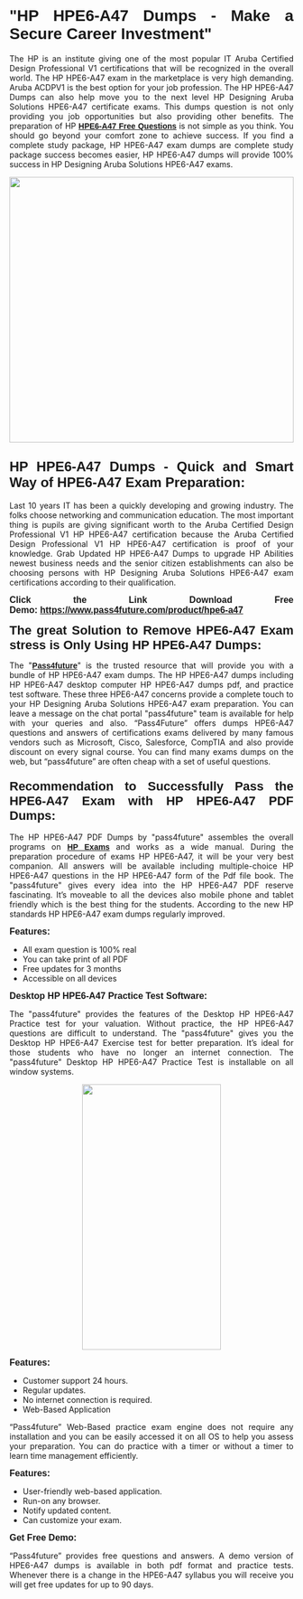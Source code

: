 
<h1 style="text-align: justify;"><span style="font-family:Tahoma,Geneva,sans-serif;"><strong>"HP HPE6-A47 Dumps - Make a Secure Career Investment"</strong></span></h1>

<p style="text-align: justify;">The HP is an institute giving one of the most popular IT Aruba Certified Design Professional V1 certifications that will be recognized in the overall world. The HP HPE6-A47 exam in the marketplace is very high demanding. Aruba ACDPV1 is the best option for your job profession. The HP HPE6-A47 Dumps can also help move you to the next level HP Designing Aruba Solutions HPE6-A47 certificate exams. This dumps question is not only providing you job opportunities but also providing other benefits. The preparation of HP <span style="font-family:Tahoma,Geneva,sans-serif;"><strong><a href="https://www.pass4future.com/questions/hp/hpe6-a47">HPE6-A47 Free Questions</a></strong></span> is not simple as you think. You should go beyond your comfort zone to achieve success. If you find a complete study package, HP HPE6-A47 exam dumps are complete study package success becomes easier, HP HPE6-A47 dumps will provide 100% success in HP Designing Aruba Solutions HPE6-A47 exams.</p>

<p style="text-align: justify;"><a href="https://www.pass4future.com/product/hpe6-a47"><img alt="" src="https://lh3.googleusercontent.com/pw/AM-JKLVhEO4I138wJzOepD3laGU-R1M7eT-OTYdow6pCESip26lSeaxxzS9BVWUKuzj1e3L_MoxCfVgBEvV8ODwl1LGzlZbt6HJm3NXXplPwnYiBfuYM_eQCcVVRMaAwHdsl3AhHOZS-up7mzwmd4i4EpEGq=w1112-h625-no?authuser=0" style="width: 100%; height: 470px;" /></a></p>

<h2 style="text-align: justify;"><span style="font-size:24px;"><strong><span style="font-family:Tahoma,Geneva,sans-serif;">HP HPE6-A47 Dumps - Quick and Smart Way of HPE6-A47 Exam Preparation:</span></strong></span></h2>

<p style="text-align: justify;">Last 10 years IT has been a quickly developing and growing industry. The folks choose networking and communication education. The most important thing is pupils are giving significant worth to the Aruba Certified Design Professional V1 HP HPE6-A47 certification because the Aruba Certified Design Professional V1 HP HPE6-A47 certification is proof of your knowledge. Grab Updated HP HPE6-A47 Dumps to upgrade HP Abilities newest business needs and the senior citizen establishments can also be choosing persons with HP Designing Aruba Solutions HPE6-A47 exam certifications according to their qualification.</p>

<p style="text-align: justify;"><strong><span style="font-family:Lucida Sans Unicode,Lucida Grande,sans-serif;"><span style="font-size:16px;">Click the Link Download Free Demo: <a href="https://www.pass4future.com/product/hpe6-a47">https://www.pass4future.com/product/hpe6-a47</a></span></span></strong></p>

<p style="text-align: justify;"><strong><span style="font-size:22px;"><span style="font-family:Tahoma,Geneva,sans-serif;">The great Solution to Remove HPE6-A47 Exam stress is Only Using HP HPE6-A47 Dumps:</span></span></strong></p>

<p style="text-align: justify;">The "<span style="font-family:Lucida Sans Unicode,Lucida Grande,sans-serif;"><a href="https://www.pass4future.com/"><strong>Pass4future</strong></a></span>" is the trusted resource that will provide you with a bundle of HP HPE6-A47 exam dumps. The HP HPE6-A47 dumps including HP HPE6-A47 desktop computer HP HPE6-A47 dumps pdf, and practice test software. These three HPE6-A47 concerns provide a complete touch to your HP Designing Aruba Solutions HPE6-A47 exam preparation. You can leave a message on the chat portal "pass4future" team is available for help with your queries and also. “Pass4Future” offers dumps HPE6-A47 questions and answers of certifications exams delivered by many famous vendors such as Microsoft, Cisco, Salesforce, CompTIA and also provide discount on every signal course. You can find many exams dumps on the web, but “pass4future” are often cheap with a set of useful questions.</p>

<h3 style="text-align: justify;"><span style="font-size:22px;"><strong><span style="font-family:Tahoma,Geneva,sans-serif;">Recommendation to Successfully Pass the HPE6-A47 Exam with HP HPE6-A47 PDF Dumps:</span></strong></span></h3>

<p style="text-align: justify;">The HP HPE6-A47 PDF Dumps by "pass4future" assembles the overall programs on <span style="font-family:Lucida Sans Unicode,Lucida Grande,sans-serif;"><strong><a href="https://www.pass4future.com/hp">HP Exams</a></strong></span> and works as a wide manual. During the preparation procedure of exams HP HPE6-A47, it will be your very best companion. All answers will be available including multiple-choice HP HPE6-A47 questions in the HP HPE6-A47 form of the Pdf file book. The "pass4future" gives every idea into the HP HPE6-A47 PDF reserve fascinating. It’s moveable to all the devices also mobile phone and tablet friendly which is the best thing for the students. According to the new HP standards HP HPE6-A47 exam dumps regularly improved.</p>

<p style="text-align: justify;"><span style="font-family:Lucida Sans Unicode,Lucida Grande,sans-serif;"><span style="font-size:16px;"><strong>Features:</strong></span></span></p>

<ul>
	<li style="text-align: justify;">All exam question is 100% real</li>
	<li style="text-align: justify;">You can take print of all PDF</li>
	<li style="text-align: justify;">Free updates for 3 months </li>
	<li style="text-align: justify;">Accessible on all devices</li>
</ul>

<p style="text-align: justify;"><span style="font-family:Tahoma,Geneva,sans-serif;"><span style="font-size:16px;"><strong>Desktop HP HPE6-A47 Practice Test Software:</strong></span></span></p>

<p style="text-align: justify;">The "pass4future" provides the features of the Desktop HP HPE6-A47 Practice test for your valuation. Without practice, the HP HPE6-A47 questions are difficult to understand. The "pass4future" gives you the Desktop HP HPE6-A47 Exercise test for better preparation. It’s ideal for those students who have no longer an internet connection. The "pass4future" Desktop HP HPE6-A47 Practice Test is installable on all window systems.</p>

<p style="text-align: center;"><a href="https://www.pass4future.com/product/hpe6-a47"><img alt="" src="https://lh3.googleusercontent.com/pw/AM-JKLV3yUm3jiqqIo1xIsj1VJ_UeysYexQY-pRYO0rIFl3vg11QZioN-gzffpw2AfKqFynWuvoXOreWrWS0swpr4xmOSWfwII2jvatteuqrfxiWGFBSHPiZUCoi33jqeymK5dmu-0enyX6tayRCAMHw05jv=s625-no?authuser=0" style="width: 70%; height: 470px;" /></a></p>

<p style="text-align: justify;"><span style="font-size:16px;"><span style="font-family:Lucida Sans Unicode,Lucida Grande,sans-serif;"><strong>Features:</strong></span></span></p>

<ul>
	<li style="text-align: justify;">Customer support 24 hours. </li>
	<li style="text-align: justify;">Regular updates. </li>
	<li style="text-align: justify;">No internet connection is required.</li>
	<li style="text-align: justify;">Web-Based Application</li>
</ul>

<p style="text-align: justify;">“Pass4future” Web-Based practice exam engine does not require any installation and you can be easily accessed it on all OS to help you assess your preparation. You can do practice with a timer or without a timer to learn time management efficiently.</p>

<p style="text-align: justify;"><strong><span style="font-size:16px;"><span style="font-family:Lucida Sans Unicode,Lucida Grande,sans-serif;">Features:</span></span></strong></p>

<ul>
	<li style="text-align: justify;">User-friendly web-based application.</li>
	<li style="text-align: justify;">Run-on any browser. </li>
	<li style="text-align: justify;">Notify updated content.</li>
	<li style="text-align: justify;">Can customize your exam.</li>
</ul>

<p style="text-align: justify;"><span style="font-size:16px;"><span style="font-family:Lucida Sans Unicode,Lucida Grande,sans-serif;"><strong>Get Free Demo:</strong></span></span></p>

<p style="text-align: justify;">“Pass4future” provides free questions and answers. A demo version of HPE6-A47 dumps is available in both pdf format and practice tests. Whenever there is a change in the HPE6-A47 syllabus you will receive you will get free updates for up to 90 days. </p>
